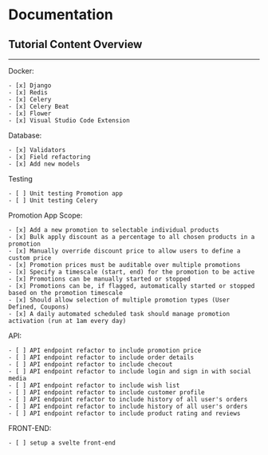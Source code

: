 # Documentation

## Tutorial Content Overview

---

Docker:

    - [x] Django
    - [x] Redis
    - [x] Celery
    - [x] Celery Beat
    - [x] Flower
    - [x] Visual Studio Code Extension

Database:

    - [x] Validators
    - [x] Field refactoring
    - [x] Add new models

Testing

    - [ ] Unit testing Promotion app
    - [ ] Unit testing Celery

Promotion App Scope: 

    - [x] Add a new promotion to selectable individual products
    - [x] Bulk apply discount as a percentage to all chosen products in a promotion
    - [x] Manually override discount price to allow users to define a custom price
    - [x] Promotion prices must be auditable over multiple promotions
    - [x] Specify a timescale (start, end) for the promotion to be active
    - [x] Promotions can be manually started or stopped
    - [x] Promotions can be, if flagged, automatically started or stopped based on the promotion timescale
    - [x] Should allow selection of multiple promotion types (User Defined, Coupons)
    - [x] A daily automated scheduled task should manage promotion activation (run at 1am every day)


API:

    - [ ] API endpoint refactor to include promotion price
    - [ ] API endpoint refactor to include order details
    - [ ] API endpoint refactor to include checout
    - [ ] API endpoint refactor to include login and sign in with social media
    - [ ] API endpoint refactor to include wish list
    - [ ] API endpoint refactor to include customer profile 
    - [ ] API endpoint refactor to include history of all user's orders
    - [ ] API endpoint refactor to include history of all user's orders
    - [ ] API endpoint refactor to include product rating and reviews

FRONT-END:

    - [ ] setup a svelte front-end
    
